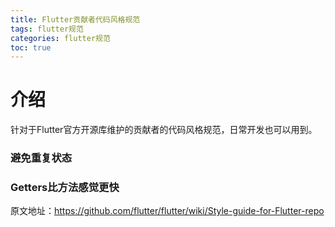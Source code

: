 ```yaml
---
title: Flutter贡献者代码风格规范
tags: flutter规范
categories: flutter规范
toc: true
---
```

# 介绍
针对于Flutter官方开源库维护的贡献者的代码风格规范，日常开发也可以用到。


### 避免重复状态
### Getters比方法感觉更快

原文地址：https://github.com/flutter/flutter/wiki/Style-guide-for-Flutter-repo